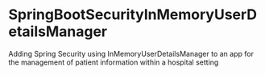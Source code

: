 # SpringBootSecurityInMemoryUserDetailsManager
Adding Spring Security using InMemoryUserDetailsManager to an app for the management of patient information within a hospital setting
